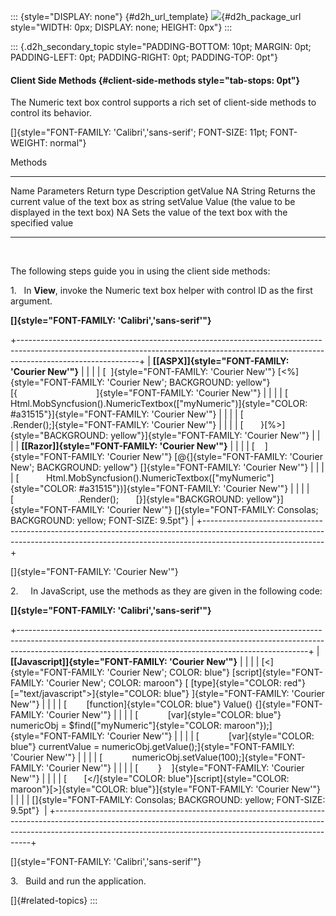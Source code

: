 ::: {style="DISPLAY: none"}
[](ms-xhelp:///?Id=d2h_url_template){#d2h_url_template} ![](!package_url!){#d2h_package_url style="WIDTH: 0px; DISPLAY: none; HEIGHT: 0px"}
:::

::: {.d2h_secondary_topic style="PADDING-BOTTOM: 10pt; MARGIN: 0pt; PADDING-LEFT: 0pt; PADDING-RIGHT: 0pt; PADDING-TOP: 0pt"}
#### Client Side Methods {#client-side-methods style="tab-stops: 0pt"}

The Numeric text box control supports a rich set of client-side methods to control its behavior.

[]{style="FONT-FAMILY: 'Calibri','sans-serif'; FONT-SIZE: 11pt; FONT-WEIGHT: normal"} 

Methods

  ---------- --------------------------------------------------- ------------- ---------------------------------------------------------
  Name       Parameters                                          Return type   Description
  getValue   NA                                                  String        Returns the current value of the text box as string
  setValue   Value (the value to be displayed in the text box)   NA            Sets the value of the text box with the specified value
  ---------- --------------------------------------------------- ------------- ---------------------------------------------------------

 

The following steps guide you in using the client side methods:

1.   In **View**, invoke the Numeric text box helper with control ID as the first argument.

**[]{style="FONT-FAMILY: 'Calibri','sans-serif'"}**  

+------------------------------------------------------------------------------------------------------------------------------------------------------------------------------------------+
| **[\[ASPX\]]{style="FONT-FAMILY: 'Courier New'"}**                                                                                                                                       |
|                                                                                                                                                                                          |
| [  ]{style="FONT-FAMILY: 'Courier New'"} [\<%]{style="FONT-FAMILY: 'Courier New'; BACKGROUND: yellow"} [{                                ]{style="FONT-FAMILY: 'Courier New'"}           |
|                                                                                                                                                                                          |
| [    Html.MobSyncfusion().NumericTextbox([\"myNumeric\")]{style="COLOR: #a31515"}]{style="FONT-FAMILY: 'Courier New'"}                                                                   |
|                                                                                                                                                                                          |
| [                          .Render();]{style="FONT-FAMILY: 'Courier New'"}                                                                                                               |
|                                                                                                                                                                                          |
| [       }[%\>]{style="BACKGROUND: yellow"}]{style="FONT-FAMILY: 'Courier New'"}                                                                                                          |
|                                                                                                                                                                                          |
| **[\[Razor\]]{style="FONT-FAMILY: 'Courier New'"}**                                                                                                                                      |
|                                                                                                                                                                                          |
| [    ]{style="FONT-FAMILY: 'Courier New'"} [\@{]{style="FONT-FAMILY: 'Courier New'; BACKGROUND: yellow"} []{style="FONT-FAMILY: 'Courier New'"}                                          |
|                                                                                                                                                                                          |
| [           Html.MobSyncfusion().NumericTextbox([\"myNumeric\"]{style="COLOR: #a31515"})]{style="FONT-FAMILY: 'Courier New'"}                                                            |
|                                                                                                                                                                                          |
| [                          .Render();       [}]{style="BACKGROUND: yellow"}]{style="FONT-FAMILY: 'Courier New'"} []{style="FONT-FAMILY: Consolas; BACKGROUND: yellow; FONT-SIZE: 9.5pt"} |
+------------------------------------------------------------------------------------------------------------------------------------------------------------------------------------------+

[]{style="FONT-FAMILY: 'Courier New'"} 

2.     In JavaScript, use the methods as they are given in the following code:

**[]{style="FONT-FAMILY: 'Calibri','sans-serif'"}**  

+------------------------------------------------------------------------------------------------------------------------------------------------------------------------------------------------------------------------------------+
| **[\[Javascript\]]{style="FONT-FAMILY: 'Courier New'"}**                                                                                                                                                                           |
|                                                                                                                                                                                                                                    |
| [\<]{style="FONT-FAMILY: 'Courier New'; COLOR: blue"} [script]{style="FONT-FAMILY: 'Courier New'; COLOR: maroon"} [ [type]{style="COLOR: red"} [=\"text/javascript\"\>]{style="COLOR: blue"} ]{style="FONT-FAMILY: 'Courier New'"} |
|                                                                                                                                                                                                                                    |
| [        [function]{style="COLOR: blue"} Value() {]{style="FONT-FAMILY: 'Courier New'"}                                                                                                                                            |
|                                                                                                                                                                                                                                    |
| [            [var]{style="COLOR: blue"} numericObj = \$find([\"myNumeric\"]{style="COLOR: maroon"});]{style="FONT-FAMILY: 'Courier New'"}                                                                                          |
|                                                                                                                                                                                                                                    |
| [            [var]{style="COLOR: blue"} currentValue = numericObj.getValue();]{style="FONT-FAMILY: 'Courier New'"}                                                                                                                 |
|                                                                                                                                                                                                                                    |
| [            numericObj.setValue(100);]{style="FONT-FAMILY: 'Courier New'"}                                                                                                                                                        |
|                                                                                                                                                                                                                                    |
| [        }    ]{style="FONT-FAMILY: 'Courier New'"}                                                                                                                                                                                |
|                                                                                                                                                                                                                                    |
| [       [\</]{style="COLOR: blue"}[script]{style="COLOR: maroon"}[\>]{style="COLOR: blue"}]{style="FONT-FAMILY: 'Courier New'"}                                                                                                    |
|                                                                                                                                                                                                                                    |
| []{style="FONT-FAMILY: Consolas; BACKGROUND: yellow; FONT-SIZE: 9.5pt"}                                                                                                                                                            |
+------------------------------------------------------------------------------------------------------------------------------------------------------------------------------------------------------------------------------------+

[]{style="FONT-FAMILY: 'Calibri','sans-serif'"} 

3.   Build and run the application.

[]{#related-topics}
:::

